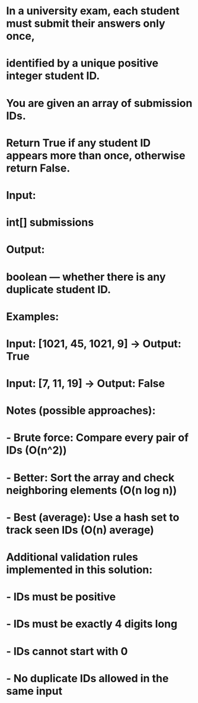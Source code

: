 # In a university exam, each student must submit their answers only once,
# identified by a unique positive integer student ID.
# You are given an array of submission IDs.
# Return True if any student ID appears more than once, otherwise return False.
#
# Input:
# int[] submissions
#
# Output:
# boolean — whether there is any duplicate student ID.
#
# Examples:
# Input: [1021, 45, 1021, 9] → Output: True
# Input: [7, 11, 19] → Output: False
#
# Notes (possible approaches):
# - Brute force: Compare every pair of IDs (O(n^2))
# - Better: Sort the array and check neighboring elements (O(n log n))
# - Best (average): Use a hash set to track seen IDs (O(n) average)
#
# Additional validation rules implemented in this solution:
# - IDs must be positive
# - IDs must be exactly 4 digits long
# - IDs cannot start with 0
# - No duplicate IDs allowed in the same input
